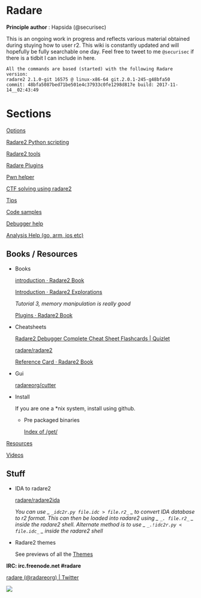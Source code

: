 # Radare

**Principle author** : Hapsida (@securisec)

This is an ongoing work in progress and reflects various material obtained during stuying how to user r2. This wiki is constantly updated and will hopefully be fully searchable one day. Feel free to tweet to me `@securisec` if there is a tidbit I can include in here.

    All the commands are based (started) with the following Radare version:
    radare2 2.1.0-git 16575 @ linux-x86-64 git.2.0.1-245-g48bfa50
    commit: 48bfa5087bed71be501e4c37933c0fe1298d817e build: 2017-11-14__02:43:49

# **Sections**

[Options](./Options-c322f9f5-fc3e-426a-b9c8-e718216bdb9b.md)

[Radare2 Python scripting](./Radare2-Python-scripting-f62ea1cf-6b4c-4fd1-bffa-c5628f9b16d7.md)

[Radare2 tools](./Radare2-tools-b38ae017-e1b0-4d72-9bb4-d4aefdbd3f16.md)

[Radare Plugins](./Radare-Plugins-8fc9a9d1-dea8-4417-bae5-c4dccde5d273.md)

[Pwn helper](./Pwn-helper-909a42a7-2ab5-4e39-a9dd-7bc496e7e5a2.md)

[CTF solving using radare2](./CTF-solving-using-radare2-80ddb7c2-1fc6-4e89-aaa7-a1b22a49d942.md)

[Tips](./Tips-203f2ab5-a46d-4737-b8e2-14b89e008ddc.md)

[Code samples](./Code-samples-6fbd05f4-01ee-447d-876c-27ed65f6a9c2.md)

[Debugger help](./Debugger-help-21263424-c22b-4c90-9d9a-20a43436f858.md)

[Analysis Help (go, arm, ios etc)](./Analysis-Help-go-arm-ios-etc-1bac9418-523f-45e9-9376-c469af14959c.md)

## Books / Resources

- Books

  [introduction · Radare2 Book](undefined)

  [Introduction · Radare2 Explorations](undefined)

   _Tutorial 3, memory manipulation is really good_ 

  [Plugins · Radare2 Book](undefined)

- Cheatsheets

  [Radare2 Debugger Complete Cheat Sheet Flashcards | Quizlet](undefined)

  [radare/radare2](undefined)

  [Reference Card · Radare2 Book](undefined)

- Gui

  [radareorg/cutter](undefined)

- Install

  If you are one a *nix system, install using github.

  - Pre packaged binaries

    [Index of /get/](undefined)

[Resources](./Resources-09912c2c-cfe9-4e26-8f7b-25e7a6268f34.md)

[Videos](./Videos-f6209288-e2bf-4623-ad81-e577e8e71def.md)

## Stuff

- IDA to radare2

  [radare/radare2ida](undefined)

   _You can use _ `_idc2r.py file.idc > file.r2_` _ to convert IDA database to r2 format. This can then be loaded into radare2 using _ `_. file.r2_` _ inside the radare2 shell. Alternate method is to use _ `_.!idc2r.py < file.idc_` _ inside the radare2 shell_ 

- Radare2 themes

  See previews of all the [Themes](https://www.notion.so/6e0a941a-c5c6-47c1-a62e-82466567bccb) 

 **IRC: irc.freenode.net #radare** 

[radare (@radareorg) | Twitter](undefined)

![](https://static.notion-static.com/754c9573-76a3-4f3f-9aa6-f3326ae85b1a/r2_learning_curve.png)